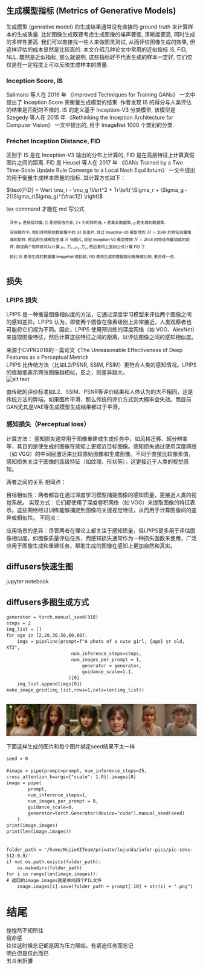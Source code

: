 ## 生成模型指标 (Metrics of Generative Models)
生成模型 (genrative model) 的生成结果通常没有直接的 ground truth 来计算样本的生成质量. 比如图像生成既要考虑生成图像的噪声要低, 清晰度要高, 同时生成的多样性要高. 我们可以直接找一些人来做图灵测试, 从而评估图像生成的效果, 但这样评估的成本显然是比较高的. 本文介绍几种论文中常用的近似指标 IS, FID, NLL. 既然是近似指标, 那么就说明, 这些指标好不代表生成的样本一定好, 它们仅仅是在一定程度上可以反映生成样本的质量.  

### Inception Score, IS
Salimans 等人在 2016 年 《Improved Techniques for Training GANs》 一文中提出了 Inception Score 来衡量生成模型的结果. 作者发现 IS
 的得分与人类评估的结果是匹配的不错的. IS
 的定义基于 Inception-V3 分类模型, 该模型是 Szegedy 等人在 2015 年 《Rethinking the Inception Architecture for Computer Vision》 一文中提出的, 用于 ImageNet 1000 个类别的分类.


 ### Fréchet Inception Distance, FID
 区别于 IS 是在 Inception-V3 输出的分布上计算的, FID 是在高层特征上计算真假图片之间的距离. FID 是 Heusel 等人在 2017 年 《GANs Trained by a Two Time-Scale Update Rule Converge to a Local Nash Equilibrium》 一文中提出的用于衡量生成样本质量的指标. 其计算方式如下：   

 $\text{FID} = \Vert \mu_r - \mu_g \Vert^2 + Tr\left( \Sigma_r + \Sigma_g - 2(\Sigma_r\Sigma_g)^{\frac12} \right)$

 tex command 才能在 md 写公式

![alt text](assets/Metrics/image.png)   

## 损失
### LPIPS 损失
LPIPS 是一种衡量图像相似度的方法，它通过深度学习模型来评估两个图像之间的感知差异。LPIPS 认为，即使两个图像在像素级别上非常接近，人类观察者也可能将它们视为不同。因此，LPIPS 使用预训练的深度网络（如 VGG、AlexNet）来提取图像特征，然后计算这些特征之间的距离，以评估图像之间的感知相似度。        

来源于CVPR2018的一篇论文《The Unreasonable Effectiveness of Deep Features as a Perceptual Metric》     
LPIPS 比传统方法（比如L2/PSNR, SSIM, FSIM）更符合人类的感知情况。LPIPS的值越低表示两张图像越相似，反之，则差异越大。       
![alt text](assets_picture/Metrics-sduse/image.png)    

由传统的评价标准如L2、SSIM、PSNR等评价结果和人体认为的大不相同，这是传统方法的弊端。如果图片平滑，那么传统的评价方式则大概率会失效。而目前GAN尤其是VAE等生成模型生成结果都过于平滑。     


### 感知损失（Perceptual loss）
计算方法：
感知损失通常用于图像重建或生成任务中，如风格迁移、超分辨率等，其目的是使生成的图像在感知上更接近目标图像。感知损失通过使用深度网络（如 VGG）的中间层激活来比较原始图像和生成图像。不同于直接比较像素值，感知损失关注于图像的高级特征（如纹理、形状等），这更接近于人类的视觉感知。     

两者之间的关系
相同点：

目标相似性：两者都旨在通过深度学习模型捕捉图像的感知质量，更接近人类的视觉系统。
实现方式：它们都使用了深度卷积网络（如 VGG）来提取图像的特征表示。这些网络经过训练能够捕捉到图像的关键视觉特征，从而用于计算图像间的差异或相似性。
不同点：

应用场景的差异：尽管两者在理论上都关注于感知质量，但LPIPS更多用于评估图像相似度，如图像质量评估任务，而感知损失通常作为一种损失函数来使用，广泛应用于图像生成和重建任务，帮助生成的图像在感知上更加自然和真实。           



## diffusers快速生图
jupyter notebook


## diffusers多图生成方式
```
generator = torch.manual_seed(318)
steps = 2
img_list = []
for age in [2,20,30,50,60,80]:
    imgs = pipeline(prompt=f"A photo of a cute girl, {age} yr old, XT3",
                        num_inference_steps=steps, 
                        num_images_per_prompt = 1,
                            generator = generator,
                            guidance_scale=1.1,
                       )[0]
    img_list.append(imgs[0])
make_image_grid(img_list,rows=1,cols=len(img_list))


```
![alt text](assets/Metrics-sduse/image.png)   


下面这样生成的图片和每个图片绑定seed结果不太一样   
```
seed = 0

#image = pipe(prompt=prompt, num_inference_steps=25, cross_attention_kwargs={"scale": 1.0}).images[0]
image = pipe(
        prompt, 
        num_inference_steps=1, 
        num_images_per_prompt = 8,
        guidance_scale=0,
        generator=torch.Generator(device="cuda").manual_seed(seed)
    )
print(image.images)
print(len(image.images))


folder_path = '/home/WujieAITeam/private/lujunda/infer-pics/pic-sdxs-512-0.9/'
if not os.path.exists(folder_path):
    os.makedirs(folder_path)
for i in range(len(image.images)):
# 返回的image.images就是单纯四个PIL文件  
    image.images[i].save(folder_path + prompt[:10] + str(i) + ".png")

```








# 结尾

惶惶然不知所往   
宿命感   
往往这时候忘记都是因为压力降临，有紧迫任务而忘记   
明白但是仅此而已    
五斗米折腰   
